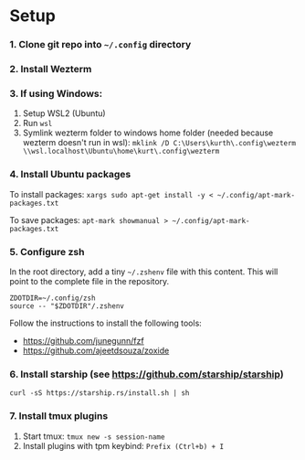 # Setup

### 1. Clone git repo into `~/.config` directory

### 2. Install Wezterm

### 3. If using Windows:

1. Setup WSL2 (Ubuntu)
2. Run `wsl`
3. Symlink wezterm folder to windows home folder (needed because wezterm doesn't run in wsl): `mklink /D C:\Users\kurth\.config\wezterm \\wsl.localhost\Ubuntu\home\kurt\.config\wezterm`

### 4. Install Ubuntu packages

To install packages: `xargs sudo apt-get install -y < ~/.config/apt-mark-packages.txt`

To save packages: `apt-mark showmanual > ~/.config/apt-mark-packages.txt`

### 5. Configure zsh

In the root directory, add a tiny `~/.zshenv` file with this content. This will point to the complete file in the repository.
```
ZDOTDIR=~/.config/zsh
source -- "$ZDOTDIR"/.zshenv
```

Follow the instructions to install the following tools:
- https://github.com/junegunn/fzf
- https://github.com/ajeetdsouza/zoxide

### 6. Install starship (see https://github.com/starship/starship)

`curl -sS https://starship.rs/install.sh | sh`

### 7. Install tmux plugins

1. Start tmux: `tmux new -s session-name`
2. Install plugins with tpm keybind: `Prefix (Ctrl+b) + I`

